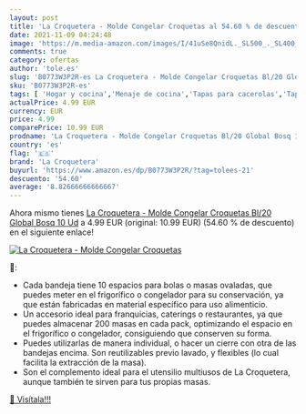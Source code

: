 ```yaml
---
layout: post
title: 'La Croquetera - Molde Congelar Croquetas al 54.60 % de descuento'
date: 2021-11-09 04:24:48
image: 'https://m.media-amazon.com/images/I/41uSe8QnidL._SL500_._SL400_.jpg'
comments: true
category: ofertas
author: 'tole.es'
slug: 'B0773W3P2R-es La Croquetera - Molde Congelar Croquetas Bl/20 Global Bosq...'
sku: 'B0773W3P2R-es'
tags: [ 'Hogar y cocina','Menaje de cocina','Tapas para cacerolas','Tapas para sartenes y ollas','croquetas','la croquetera', ]
actualPrice: 4.99 EUR
currency: EUR
price: 4.99
comparePrice: 10.99 EUR
prodname: 'La Croquetera - Molde Congelar Croquetas Bl/20 Global Bosq 10 Ud'
country: 'es'
flag: '🇪🇸'
brand: 'La Croquetera'
buyurl: 'https://www.amazon.es/dp/B0773W3P2R/?tag=tolees-21'
descuento: '54.60'
average: '8.82666666666667'
---
```


Ahora mismo tienes [La Croquetera - Molde Congelar Croquetas Bl/20 Global Bosq 10 Ud](https://www.amazon.es/dp/B0773W3P2R/?tag=tolees-21) a 4.99 EUR (original: 10.99 EUR) (54.60 %  de descuento) en el siguiente enlace!

[![La Croquetera - Molde Congelar Croquetas](https://m.media-amazon.com/images/I/41uSe8QnidL._SL500_._SL400_.jpg)](https://www.amazon.es/dp/B0773W3P2R/?tag=tolees-21)

🔎:

- Cada bandeja tiene 10 espacios para bolas o masas ovaladas, que puedes meter en el frigorífico o congelador para su conservación, ya que están fabricadas en material específico para uso alimenticio.
- Un accesorio ideal para franquicias, caterings o restaurantes, ya que puedes almacenar 200 masas en cada pack, optimizando el espacio en el frigorífico o congelador, consiguiendo que conserven su forma.
- Puedes utilizarlas de manera individual, o hacer un cierre con otra de las bandejas encima. Son reutilizables previo lavado, y flexibles (lo cual facilita la extracción de la masa).
- Son el complemento ideal para el utensilio multiusos de La Croquetera, aunque también te sirven para tus propias masas.

[🛒 Visítala!!!](https://www.amazon.es/dp/B0773W3P2R/?tag=tolees-21)
